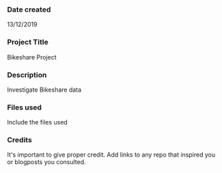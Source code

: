 ### Date created
13/12/2019

### Project Title
Bikeshare Project

### Description
Investigate Bikeshare data
### Files used
Include the files used

### Credits
It's important to give proper credit. Add links to any repo that inspired you or blogposts you consulted.
